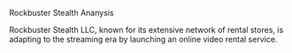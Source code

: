 Rockbuster Stealth Ananysis

Rockbuster Stealth LLC, known for its extensive network of rental stores, is adapting to the streaming era by launching an online video rental service. 
